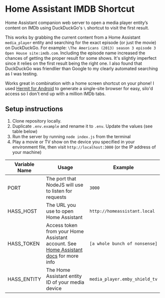 # Home Assistant IMDB Shortcut
Home Assistant companion web server to open a media player entity’s content on IMDb using DuckDuckGo's `\` shortcut to visit the first result.

This works by grabbing the current content from a Home Assistant `media_player` entity and searching for the exact episode (or just the movie) on DuckDuckGo. For example: `\The Americans (2013) season 3 episode 3 Open House site:imdb.com`. Including the episode name increased the chances of getting the proper result for some shows. It's slightly imperfect since it relies on the first result being the right one. I also found that DuckDuckGo was friendlier than Google to my clearly automated searching as I was testing. 

Works great in combination with a home screen shortcut on your phone! I used [Hermit for Android](https://play.google.com/store/apps/details?id=com.chimbori.hermitcrab&hl=en_US&gl=US) to generate a single-site browser for easy, silo'd access so I don't end up with a million IMDb tabs.

## Setup instructions

1. Clone repository locally.
3. Duplicate `.env.example` and rename it to `.env`. Update the values (see table below)
4. Run the server by running `node index.js` from the terminal
5. Play a movie or TV show on the device you specified in your environment file, then visit `http://localhost:3000` (or the IP address of your machine)

| Variable Name | Usage                                                                                                                                       | Example                       |
|---------------|---------------------------------------------------------------------------------------------------------------------------------------------|-------------------------------|
| PORT          | The port that NodeJS will use to listen for requests                                                                                        | `3000`                        |
| HASS_HOST     | The URL you use to open Home Assistant                                                                                                      | `http://homeassistant.local`  |
| HASS_TOKEN    | Access token from your Home Assistant account. See [Home Assistant docs](https://www.home-assistant.io/docs/authentication/) for more info  | `[a whole bunch of nonsense]` |
| HASS_ENTITY   | The Home Assistant entity ID of your media device                                                                                           | `media_player.emby_shield_tv` |
